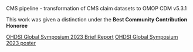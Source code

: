 CMS pipeline - transformation of CMS claim datasets to OMOP CDM v5.3.1

This work was given a distinction under the **Best Community Contribution Honoree**

[OHDSI Global Symposium 2023 Brief Report](https://www.ohdsi.org/wp-content/uploads/2023/10/4-HongBriefreport2.pdf)
[OHDSI Global Symposium 2023 poster ](https://www.ohdsi.org/2023showcase-4/)
